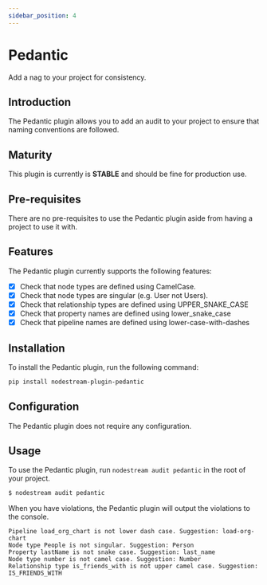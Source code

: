 ```yaml
---
sidebar_position: 4
---
```

# Pedantic

Add a nag to your project for consistency.

## Introduction

The Pedantic plugin allows you to add an audit to your project to ensure that naming conventions are followed.

## Maturity

This plugin is currently is **STABLE** and should be fine for production use.

## Pre-requisites

There are no pre-requisites to use the Pedantic plugin aside from having a project to use it with.

## Features

The Pedantic plugin currently supports the following features:

- [x] Check that node types are defined using CamelCase.
- [x] Check that node types are singular (e.g. User not Users).
- [x] Check that relationship types are defined using UPPER_SNAKE_CASE
- [x] Check that property names are defined using lower_snake_case
- [x] Check that pipeline names are defined using lower-case-with-dashes

## Installation

To install the Pedantic plugin, run the following command:

```bash
pip install nodestream-plugin-pedantic
```

## Configuration

The Pedantic plugin does not require any configuration.

## Usage

To use the Pedantic plugin, run `nodestream audit pedantic` in the root of your project.

```bash
$ nodestream audit pedantic
```

When you have violations, the Pedantic plugin will output the violations to the console.

```plaintext
Pipeline load_org_chart is not lower dash case. Suggestion: load-org-chart
Node type People is not singular. Suggestion: Person
Property lastName is not snake case. Suggestion: last_name
Node type number is not camel case. Suggestion: Number
Relationship type is_friends_with is not upper camel case. Suggestion: IS_FRIENDS_WITH
```
